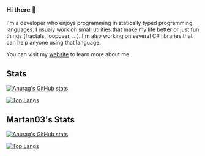 ### Hi there 👋
I'm a developer who enjoys programming in statically typed programming languages. I usualy work on small utilities that make my life better
or just fun things (fractals, loopover, ...). I'm also working on several C# libraries that can help anyone using that language.

You can visit my [website](https://bonnyad9.github.io) to learn more about me.

## Stats
[![Anurag's GitHub stats](https://github-readme-stats.vercel.app/api?username=BonnyAD9&theme=great-gatsby)](https://github.com/anuraghazra/github-readme-stats)

[![Top Langs](https://github-readme-stats.vercel.app/api/top-langs/?username=BonnyAD9&theme=great-gatsby&langs_count=10&layout=compact)](https://github.com/anuraghazra/github-readme-stats)

## Martan03's Stats
[![Anurag's GitHub stats](https://github-readme-stats.vercel.app/api?username=Martan03&theme=great-gatsby)](https://github.com/anuraghazra/github-readme-stats)

[![Top Langs](https://github-readme-stats.vercel.app/api/top-langs/?username=Martan03&theme=great-gatsby&langs_count=10&layout=compact)](https://github.com/anuraghazra/github-readme-stats)
